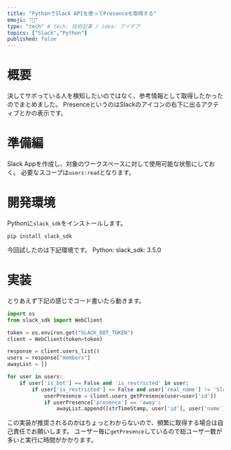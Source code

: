 ```yaml
---
title: "PythonでSlack APIを使ってPresenceを取得する"
emoji: "👀"
type: "tech" # tech: 技術記事 / idea: アイデア
topics: ["Slack","Python"]
published: false
---
```


# 概要
決してサボっている人を検知したいのではなく、参考情報として取得したかったのでまとめました。
PresenceというのはSlackのアイコンの右下に出るアクティブとかの表示です。

# 準備編
Slack Appを作成し、対象のワークスペースに対して使用可能な状態にしておく。
必要なスコープは`users:read`となります。

# 開発環境
Pythonに`slack_sdk`をインストールします。

```
pip install slack_sdk
```

今回試したのは下記環境です。
Python:
slack_sdk: 3.5.0

# 実装
とりあえず下記の感じでコード書いたら動きます。

```python
import os
from slack_sdk import WebClient

token = os.environ.get("SLACK_BOT_TOKEN")
client = WebClient(token=token)

response = client.users_list()
users = response["members"]
awayList = []

for user in users:
    if user['is_bot'] == False and 'is_restricted' in user:
        if user['is_restricted'] == False and user['real_name'] != 'Slackbot':
            userPresence = client.users_getPresence(user=user['id'])
            if userPresence['presence'] == 'away':
                awayList.append([strTimeStamp, user['id'], user['name'], user['real_name']])
```

この実装が推奨されるのかはちょっとわからないので、頻繁に取得する場合は自己責任でお願いします。
ユーザー毎に`getPresence`しているので総ユーザー数が多いと実行に時間がかかります。
